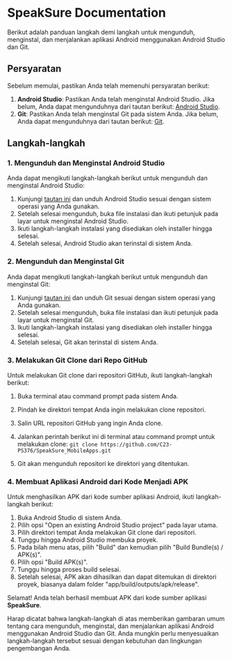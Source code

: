 # SpeakSure Documentation


Berikut adalah panduan langkah demi langkah untuk mengunduh, menginstal, dan menjalankan aplikasi Android menggunakan Android Studio dan Git.

## Persyaratan

Sebelum memulai, pastikan Anda telah memenuhi persyaratan berikut:

1. **Android Studio**: Pastikan Anda telah menginstal Android Studio. Jika belum, Anda dapat mengunduhnya dari tautan berikut: [Android Studio](https://developer.android.com/studio).
2. **Git**: Pastikan Anda telah menginstal Git pada sistem Anda. Jika belum, Anda dapat mengunduhnya dari tautan berikut: [Git](https://git-scm.com/downloads).

## Langkah-langkah

### 1. Mengunduh dan Menginstal Android Studio

Anda dapat mengikuti langkah-langkah berikut untuk mengunduh dan menginstal Android Studio:

1. Kunjungi [tautan ini](https://developer.android.com/studio) dan unduh Android Studio sesuai dengan sistem operasi yang Anda gunakan.
2. Setelah selesai mengunduh, buka file instalasi dan ikuti petunjuk pada layar untuk menginstal Android Studio.
3. Ikuti langkah-langkah instalasi yang disediakan oleh installer hingga selesai.
4. Setelah selesai, Android Studio akan terinstal di sistem Anda.

### 2. Mengunduh dan Menginstal Git

Anda dapat mengikuti langkah-langkah berikut untuk mengunduh dan menginstal Git:

1. Kunjungi [tautan ini](https://git-scm.com/downloads) dan unduh Git sesuai dengan sistem operasi yang Anda gunakan.
2. Setelah selesai mengunduh, buka file instalasi dan ikuti petunjuk pada layar untuk menginstal Git.
3. Ikuti langkah-langkah instalasi yang disediakan oleh installer hingga selesai.
4. Setelah selesai, Git akan terinstal di sistem Anda.

### 3. Melakukan Git Clone dari Repo GitHub

Untuk melakukan Git clone dari repositori GitHub, ikuti langkah-langkah berikut:

1. Buka terminal atau command prompt pada sistem Anda.
2. Pindah ke direktori tempat Anda ingin melakukan clone repositori.
3. Salin URL repositori GitHub yang ingin Anda clone.
4. Jalankan perintah berikut ini di terminal atau command prompt untuk melakukan clone: ```git clone https://github.com/C23-PS376/SpeakSure_MobileApps.git```

5. Git akan mengunduh repositori ke direktori yang ditentukan.

### 4. Membuat Aplikasi Android dari Kode Menjadi APK

Untuk menghasilkan APK dari kode sumber aplikasi Android, ikuti langkah-langkah berikut:

1. Buka Android Studio di sistem Anda.
2. Pilih opsi "Open an existing Android Studio project" pada layar utama.
3. Pilih direktori tempat Anda melakukan Git clone dari repositori.
4. Tunggu hingga Android Studio membuka proyek.
5. Pada bilah menu atas, pilih "Build" dan kemudian pilih "Build Bundle(s) / APK(s)".
6. Pilih opsi "Build APK(s)".
7. Tunggu hingga proses build selesai.
8. Setelah selesai, APK akan dihasilkan dan dapat ditemukan di direktori proyek, biasanya dalam folder "app/build/outputs/apk/release".

Selamat! Anda telah berhasil membuat APK dari kode sumber aplikasi **SpeakSure**.

Harap dicatat bahwa langkah-langkah di atas memberikan gambaran umum tentang cara mengunduh, menginstal, dan menjalankan aplikasi Android menggunakan Android Studio dan Git. Anda mungkin perlu menyesuaikan langkah-langkah tersebut sesuai dengan kebutuhan dan lingkungan pengembangan Anda.


